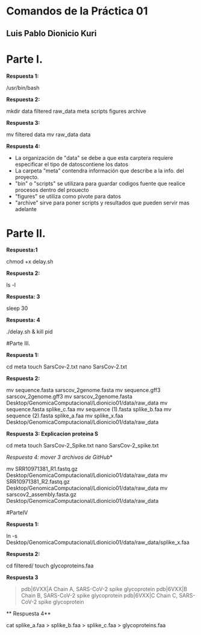 # Comandos de la Práctica 01
## Luis Pablo Dionicio Kuri

# Parte I. 

**Respuesta 1:**

/usr/bin/bash

**Respuesta 2:**

mkdir data filtered raw_data meta scripts figures archive

**Respuesta 3:**

mv filtered data
mv raw_data data

**Respuesta 4:**

- La organización de "data" se debe a que esta carptera requiere especificar el tipo de datoscontiene los datos
- La carpeta "meta" contendra información que describe a la info. del proyecto.
- "bin" o "scripts" se utilizara para guardar codigos fuente que realice procesos dentro del prouecto
- "figures" se utiliza como pivote para datos
- "archive" sirve para poner scripts y resultados que pueden servir mas adelante

# Parte II.

**Respuesta:1**

chmod +x delay.sh

**Respuesta 2:** 

ls -l

**Respuesta: 3**

sleep 30

**Respuesta: 4**

./delay.sh &
kill pid

#Parte III.

**Respuesta 1:**

cd meta
touch SarsCov-2.txt
nano SarsCov-2.txt 

**Respuesta 2:**

mv sequence.fasta sarscov_2genome.fasta
mv sequence.gff3 sarscov_2genome.gff3
mv sarscov_2genome.fasta Desktop/GenomicaComputacional/Ldionicio01/data/raw_data
mv sequence.fasta splike_c.faa
mv sequence (1).fasta splike_b.faa
mv sequence (2).fasta splike_a.faa
mv splike_x.faa Desktop/GenomicaComputacional/Ldionicio01/data/raw_data

**Respuesta 3: Explicacion proteina S**

cd meta
touch SarsCov-2_Spike.txt 
nano SarsCov-2_spike.txt

*Respuesta 4: mover 3 archivos de GitHub**

mv SRR10971381_R1.fastq.gz Desktop/GenomicaComputacional/Ldionicio01/data/raw_data
mv SRR10971381_R2.fastq.gz Desktop/GenomicaComputacional/Ldionicio01/data/raw_data
mv sarscov2_assembly.fasta.gz Desktop/GenomicaComputacional/Ldionicio01/data/raw_data

#ParteIV 

**Respuesta 1:**

ln -s Desktop/GenomicaComputacional/Ldionicio01/data/raw_data/splike_x.faa

**Respuesta 2:**

cd filtered/
touch glycoproteins.faa

**Respuesta 3**


>pdb|6VXX|A Chain A, SARS-CoV-2 spike glycoprotein
>pdb|6VXX|B Chain B, SARS-CoV-2 spike glycoprotein
>pdb|6VXX|C Chain C, SARS-CoV-2 spike glycoprotein

** Respuesta 4**

cat splike_a.faa > splike_b.faa > splike_c.faa > glycoproteins.faa



